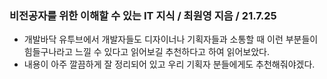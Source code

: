 
### 비전공자를 위한 이해할 수 있는 IT 지식 / 최원영 지음 / 21.7.25 

- 개발바닥 유투브에서 개발자들도 디자이너나 기획자들과 소통할 때 이런 부분들이 힘들구나라고 느낄 수 있다고 읽어보길 추천하다고 하여 
읽어보았다. 
- 내용이 아주 깔끔하게 잘 정리되어 있고 우리 기획자 분들에게도 추천해줘야겠다. 

